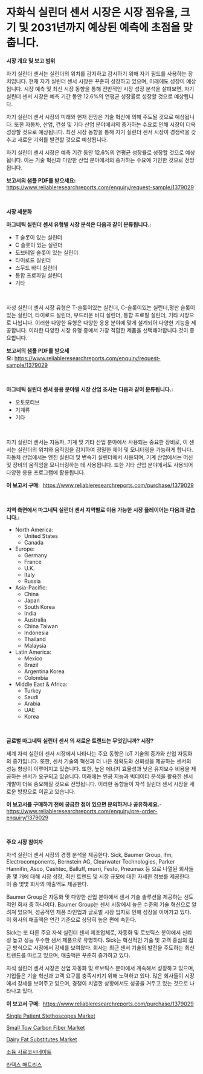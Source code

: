 <p><h1>자화식 실린더 센서 시장은 시장 점유율, 크기 및 2031년까지 예상된 예측에 초점을 맞춥니다.</h1></p><p><strong>시장 개요 및 보고 범위</strong></p>
<p><p>자기 실린더 센서는 실린더의 위치를 감지하고 감시하기 위해 자기 필드를 사용하는 장치입니다. 현재 자기 실린더 센서 시장은 꾸준히 성장하고 있으며, 미래에도 성장이 예상됩니다. 시장 예측 및 최신 시장 동향을 통해 전반적인 시장 성장 분석을 살펴보면, 자기 실린더 센서 시장은 예측 기간 동안 12.6%의 연평균 성장률로 성장할 것으로 예상됩니다.</p><p>자기 실린더 센서 시장의 미래와 현재 전망은 기술 혁신에 의해 주도될 것으로 예상됩니다. 또한 자동차, 산업, 건설 및 기타 산업 분야에서의 증가하는 수요로 인해 시장이 더욱 성장할 것으로 예상됩니다. 최신 시장 동향을 통해 자기 실린더 센서 시장이 경쟁력을 갖추고 새로운 기회를 발견할 것으로 예상됩니다.</p><p>자기 실린더 센서 시장은 예측 기간 동안 12.6%의 연평균 성장률로 성장할 것으로 예상됩니다. 이는 기술 혁신과 다양한 산업 분야에서의 증가하는 수요에 기인한 것으로 전망됩니다.</p></p>
<p><strong>보고서의 샘플 PDF를 받으세요:</strong> <a href="https://www.reliableresearchreports.com/enquiry/request-sample/1379029">https://www.reliableresearchreports.com/enquiry/request-sample/1379029</a></p>
<p>&nbsp;</p>
<p><strong>시장 세분화</strong></p>
<p><strong>마그네틱 실린더 센서 유형별 시장 분석은 다음과 같이 분류됩니다.:</strong></p>
<p><ul><li>T 슬롯이 있는 실린더</li><li>C 슬롯이 있는 실린더</li><li>도브테일 슬롯이 있는 실린더</li><li>타이로드 실린더</li><li>스무드 바디 실린더</li><li>통합 프로파일 실린더</li><li>기타</li></ul></p>
<p>&nbsp;</p>
<p><p>자성 실린더 센서 시장 유형은 T-슬롯이있는 실린더, C-슬롯이있는 실린더,평판 슬롯이 있는 실린더, 타이로드 실린더, 부드러운 바디 실린더, 통합 프로필 실린더, 기타 시장으로 나뉩니다. 이러한 다양한 유형은 다양한 응용 분야에 맞게 설계되어 다양한 기능을 제공합니다. 이러한 다양한 시장 유형 중에서 가장 적합한 제품을 선택해야합니다.것이 중요합니다.</p></p>
<p><strong>보고서의 샘플 PDF를 받으세요:</strong>&nbsp;<a href="https://www.reliableresearchreports.com/enquiry/request-sample/1379029">https://www.reliableresearchreports.com/enquiry/request-sample/1379029</a></p>
<p>&nbsp;</p>
<p><strong> 마그네틱 실린더 센서 응용 분야별 시장 산업 조사는 다음과 같이 분류됩니다.:</strong></p>
<p><ul><li>오토모티브</li><li>기계류</li><li>기타</li></ul></p>
<p>&nbsp;</p>
<p><p>자기 실린더 센서는 자동차, 기계 및 기타 산업 분야에서 사용되는 중요한 장비로, 이 센서는 실린더의 위치와 움직임을 감지하여 정밀한 제어 및 모니터링을 가능하게 합니다. 자동차 산업에서는 엔진 실린더 및 변속기 실린더에서 사용되며, 기계 산업에서는 머신 및 장비의 움직임을 모니터링하는 데 사용됩니다. 또한 기타 산업 분야에서도 사용되어 다양한 응용 프로그램에 활용됩니다.</p></p>
<p><strong>이 보고서 구매:</strong>&nbsp; <a href="https://www.reliableresearchreports.com/purchase/1379029">https://www.reliableresearchreports.com/purchase/1379029</a></p>
<p>&nbsp;</p>
<p><strong>지역 측면에서 마그네틱 실린더 센서 지역별로 이용 가능한 시장 플레이어는 다음과 같습니다.:</strong></p>
<p><ul>
    <li>
        North America:
        <ul>
            <li>United States</li>
            <li>Canada</li>
        </ul>
    </li>
    <li>
        Europe:
        <ul>
            <li>Germany</li>
            <li>France</li>
            <li>U.K.</li>
            <li>Italy</li>
            <li>Russia</li>
        </ul>
    </li>
    <li>
        Asia-Pacific:
        <ul>
            <li>China</li>
            <li>Japan</li>
            <li>South Korea</li>
            <li>India</li>
            <li>Australia</li>
            <li>China Taiwan</li>
            <li>Indonesia</li>
            <li>Thailand</li>
            <li>Malaysia</li>
        </ul>
    </li>
    <li>
        Latin America:
        <ul>
            <li>Mexico</li>
            <li>Brazil</li>
            <li>Argentina Korea</li>
            <li>Colombia</li>
        </ul>
    </li>
    <li>
        Middle East & Africa:
        <ul>
            <li>Turkey</li>
            <li>Saudi</li>
            <li>Arabia</li>
            <li>UAE</li>
            <li>Korea</li>
        </ul>
    </li>
    </ul></p>
<p>&nbsp;</p>
<p><strong>글로벌 마그네틱 실린더 센서 의 새로운 트렌드는 무엇입니까? 시장?</strong></p>
<p><p>세계 자석 실린더 센서 시장에서 나타나는 주요 동향은 IoT 기술의 증가와 산업 자동화의 증가입니다. 또한, 센서 기술의 혁신과 더 나은 정확도와 신뢰성을 제공하는 센서의 성능 향상이 이루어지고 있습니다. 또한, 높은 에너지 효율성과 낮은 유지보수 비용을 제공하는 센서가 요구되고 있습니다. 미래에는 인공 지능과 빅데이터 분석을 활용한 센서 개발이 더욱 중요해질 것으로 전망됩니다. 이러한 동향들이 자석 실린더 센서 시장을 새로운 방향으로 이끌고 있습니다.</p></p>
<p><strong>이 보고서를 구매하기 전에 궁금한 점이 있으면 문의하거나 공유하세요.</strong>- <a href="https://www.reliableresearchreports.com/enquiry/pre-order-enquiry/1379029">https://www.reliableresearchreports.com/enquiry/pre-order-enquiry/1379029</a></p>
<p>&nbsp;</p>
<p><strong>주요 시장 참여자</strong></p>
<p><p>자석 실린더 센서 시장의 경쟁 분석을 제공한다. Sick, Baumer Group, ifm, Electrocomponents, Bernstein AG, Clearwater Technologies, Parker Hannifin, Asco, Cashtec, Balluff, murri, Festo, Pneumax 등 으로 나열된 회사들 중 몇 개에 대해 시장 성장, 최신 트렌드 및 시장 규모에 대한 자세한 정보를 제공한다. 이 중 몇몇 회사의 매출액도 제공한다.</p><p>Baumer Group은 자동화 및 다양한 산업 분야에서 센서 기술 솔루션을 제공하는 선도적인 회사 중 하나이다. Baumer Group는 센서 시장에서 높은 수준의 기술 혁신으로 알려져 있으며, 성공적인 제품 라인업과 글로벌 시장 입지로 인해 성장을 이어가고 있다. 이 회사의 매출액은 연간 기준으로 상당히 높은 편에 속한다.</p><p>Sick는 또 다른 주요 자석 실린더 센서 제조업체로, 자동화 및 로보틱스 분야에서 신뢰성 높고 성능 우수한 센서 제품으로 유명하다. Sick는 혁신적인 기술 및 고객 중심의 접근 방식으로 시장에서 강세를 보여왔다. 회사는 최근 센서 기술의 발전을 주도하는 최신 트렌드를 따르고 있으며, 매출액은 꾸준히 증가하고 있다.</p><p>자석 실린더 센서 시장은 산업 자동화 및 로보틱스 분야에서 계속해서 성장하고 있으며, 기업들은 기술 혁신과 고객 요구를 충족시키기 위해 노력하고 있다. 많은 회사들이 시장에서 강세를 보여주고 있으며, 경쟁이 치열한 상황에서도 성공을 거두고 있는 것으로 나타나고 있다.</p></p>
<p><strong>이 보고서 구매:</strong>&nbsp;&nbsp;<a href="https://www.reliableresearchreports.com/purchase/1379029">https://www.reliableresearchreports.com/purchase/1379029</a></p>
<p><p><a href="https://automatic-knee-4c7.notion.site/Single-Patient-Stethoscopes-Market-Dynamics-2024-2031-Also-about-Its-Market-Trends-Projections-an-c98d1eb73a6b42bc89658806a34e7759">Single Patient Stethoscopes Market</a></p><p><a href="https://issuu.com/reportprime-2/docs/small-tow-carbon-fiber-market-size-2030.pptx">Small Tow Carbon Fiber Market</a></p><p><a href="https://view.publitas.com/reportprime-1/dairy-fat-substitutes-market-size-2024-2031-global-industrial-analysis-key-geographical-regions-market-share-top-key-players-product-types-and-forecast-research-report/">Dairy Fat Substitutes Market</a></p><p><a href="https://medium.com/@danieldobroiu20221/%EC%86%8C%EB%93%90-%EC%82%AC%EB%A5%B4%EC%BD%94%EC%8B%9C%EB%84%A4%EC%9D%B4%ED%8A%B8-%EC%8B%9C%EC%9E%A5-%EC%9C%A0%ED%98%95-%EC%9D%91%EC%9A%A9-%EB%B0%8F-%EC%A7%80%EB%A6%AC%EC%97%90-%EB%8C%80%ED%95%9C-%EC%A2%85%ED%95%A9-%ED%8F%89%EA%B0%80-399fe47e15fd">소듐 사르코시네이트</a></p><p><a href="https://github.com/nuekbpymrrz5/Market-Research-Report-List-1/blob/main/2277601953.md">라텍스 매트리스</a></p></p>
